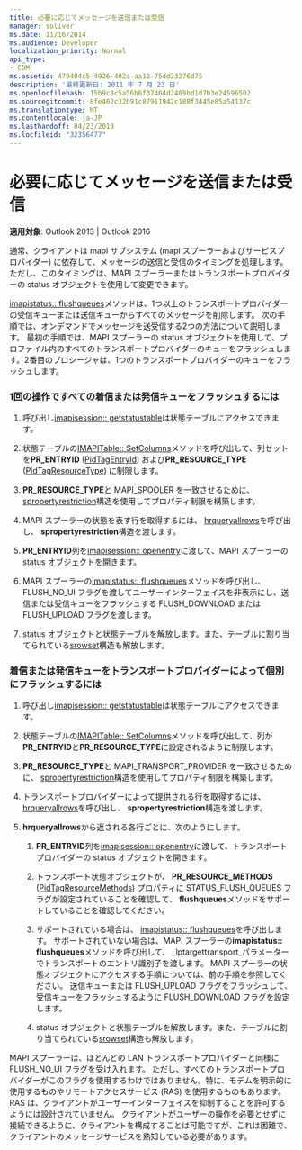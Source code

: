 ```yaml
---
title: 必要に応じてメッセージを送信または受信
manager: soliver
ms.date: 11/16/2014
ms.audience: Developer
localization_priority: Normal
api_type:
- COM
ms.assetid: 479404c5-4926-402a-aa12-75dd23276d75
description: '最終更新日: 2011 年 7 月 23 日'
ms.openlocfilehash: 15b9c8c5a56b6f37464d2469bd1d7b3e24596502
ms.sourcegitcommit: 8fe462c32b91c87911942c188f3445e85a54137c
ms.translationtype: MT
ms.contentlocale: ja-JP
ms.lasthandoff: 04/23/2019
ms.locfileid: "32356477"
---
```

# <a name="sending-or-receiving-a-message-on-demand"></a>必要に応じてメッセージを送信または受信
  
**適用対象**: Outlook 2013 | Outlook 2016 
  
通常、クライアントは mapi サブシステム (mapi スプーラーおよびサービスプロバイダー) に依存して、メッセージの送信と受信のタイミングを処理します。 ただし、このタイミングは、MAPI スプーラーまたはトランスポートプロバイダーの status オブジェクトを使用して変更できます。
  
[imapistatus:: flushqueues](imapistatus-flushqueues.md)メソッドは、1つ以上のトランスポートプロバイダーの受信キューまたは送信キューからすべてのメッセージを削除します。 次の手順では、オンデマンドでメッセージを送受信する2つの方法について説明します。 最初の手順では、MAPI スプーラーの status オブジェクトを使用して、プロファイル内のすべてのトランスポートプロバイダーのキューをフラッシュします。2番目のプロシージャは、1つのトランスポートプロバイダーのキューをフラッシュします。 
  
### <a name="to-flush-all-incoming-or-outgoing-queues-in-a-single-operation"></a>1回の操作ですべての着信または発信キューをフラッシュするには
  
1. 呼び出し[imapisession:: getstatustable](imapisession-getstatustable.md)は状態テーブルにアクセスできます。 
    
2. 状態テーブルの[IMAPITable:: SetColumns](imapitable-setcolumns.md)メソッドを呼び出して、列セットを**PR_ENTRYID** ([PidTagEntryId](pidtagentryid-canonical-property.md)) および**PR_RESOURCE_TYPE** ([PidTagResourceType](pidtagresourcetype-canonical-property.md)) に制限します。
    
3. **PR_RESOURCE_TYPE**と MAPI_SPOOLER を一致させるために、 [spropertyrestriction](spropertyrestriction.md)構造を使用してプロパティ制限を構築します。 
    
4. MAPI スプーラーの状態を表す行を取得するには、 [hrqueryallrows](hrqueryallrows.md)を呼び出し、 **spropertyrestriction**構造を渡します。 
    
5. **PR_ENTRYID**列を[imapisession:: openentry](imapisession-openentry.md)に渡して、MAPI スプーラーの status オブジェクトを開きます。 
    
6. MAPI スプーラーの[imapistatus:: flushqueues](imapistatus-flushqueues.md)メソッドを呼び出し、FLUSH_NO_UI フラグを渡してユーザーインターフェイスを非表示にし、送信または受信キューをフラッシュする FLUSH_DOWNLOAD または FLUSH_UPLOAD フラグを渡します。 
    
7. status オブジェクトと状態テーブルを解放します。また、テーブルに割り当てられている[srowset](srowset.md)構造も解放します。 
    
### <a name="to-flush-incoming-or-outgoing-queues-individually-by-transport-provider"></a>着信または発信キューをトランスポートプロバイダーによって個別にフラッシュするには
  
1. 呼び出し[imapisession:: getstatustable](imapisession-getstatustable.md)は状態テーブルにアクセスできます。 
    
2. 状態テーブルの[IMAPITable:: SetColumns](imapitable-setcolumns.md)メソッドを呼び出して、列が**PR_ENTRYID**と**PR_RESOURCE_TYPE**に設定されるように制限します。
    
3. **PR_RESOURCE_TYPE**と MAPI_TRANSPORT_PROVIDER を一致させるために、 [spropertyrestriction](spropertyrestriction.md)構造を使用してプロパティ制限を構築します。 
    
4. トランスポートプロバイダーによって提供される行を取得するには、 [hrqueryallrows](hrqueryallrows.md)を呼び出し、 **spropertyrestriction**構造を渡します。 
    
5. **hrqueryallrows**から返される各行ごとに、次のようにします。
    
    1. **PR_ENTRYID**列を[imapisession:: openentry](imapisession-openentry.md)に渡して、トランスポートプロバイダーの status オブジェクトを開きます。 
        
    2. トランスポート状態オブジェクトが、 **PR_RESOURCE_METHODS** ([PidTagResourceMethods](pidtagresourcemethods-canonical-property.md)) プロパティに STATUS_FLUSH_QUEUES フラグが設定されていることを確認して、 **flushqueues**メソッドをサポートしていることを確認してください。 
        
    3. サポートされている場合は、 [imapistatus:: flushqueues](imapistatus-flushqueues.md)を呼び出します。 サポートされていない場合は、MAPI スプーラーの**imapistatus:: flushqueues**メソッドを呼び出して、 _lptargettransport_パラメーターでトランスポートのエントリ識別子を渡します。 MAPI スプーラーの状態オブジェクトにアクセスする手順については、前の手順を参照してください。 送信キューまたは FLUSH_UPLOAD フラグをフラッシュして、受信キューをフラッシュするように FLUSH_DOWNLOAD フラグを設定します。 
        
    4. status オブジェクトと状態テーブルを解放します。また、テーブルに割り当てられている[srowset](srowset.md)構造も解放します。 
    
MAPI スプーラーは、ほとんどの LAN トランスポートプロバイダーと同様に FLUSH_NO_UI フラグを受け入れます。 ただし、すべてのトランスポートプロバイダーがこのフラグを使用するわけではありません。特に、モデムを明示的に使用するものやリモートアクセスサービス (RAS) を使用するものもあります。 RAS は、クライアントがユーザーインターフェイスを抑制することを許可するようには設計されていません。 クライアントがユーザーの操作を必要とせずに接続できるように、クライアントを構成することは可能ですが、これは困難で、クライアントのメッセージサービスを熟知している必要があります。
  

